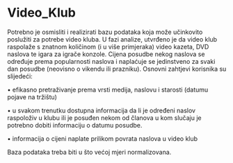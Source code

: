 # Video_Klub

Potrebno je osmisliti i realizirati bazu podataka koja može učinkovito poslužiti za potrebe video kluba. U fazi analize, utvrđeno je da video klub raspolaže s znatnom količinom (i u više primjeraka) video kazeta, DVD naslova te igara za igrače konzole. Cijena posudbe nekog naslova se određuje prema popularnosti naslova i naplaćuje se jedinstveno za svaki dan posudbe (neovisno o vikendu ili prazniku). Osnovni zahtjevi korisnika su slijedeći:

•	efikasno pretraživanje prema vrsti medija, naslovu i starosti (datumu pojave na tržištu)

•	u svakom trenutku dostupna informacija da li je određeni naslov raspoloživ u klubu ili je posuđen nekom od članova u kom slučaju je potrebno dobiti informaciju o datumu posudbe.

•	informacija o cijeni naplate prilikom povrata naslova u video klub

Baza podataka treba biti u što većoj mjeri normalizovana.
